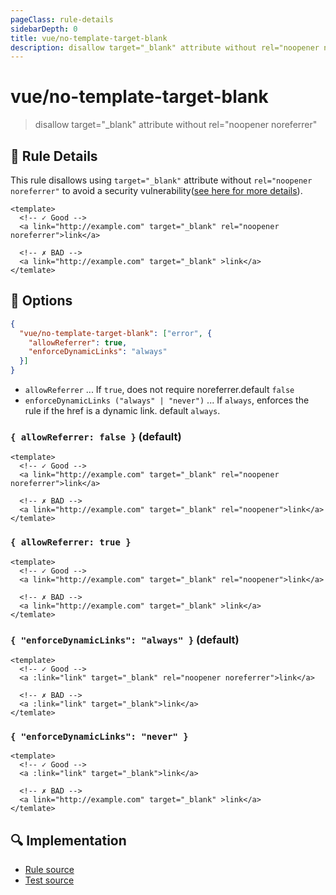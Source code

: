 ```yaml
---
pageClass: rule-details
sidebarDepth: 0
title: vue/no-template-target-blank
description: disallow target="_blank" attribute without rel="noopener noreferrer"
---
```

# vue/no-template-target-blank
> disallow target="_blank" attribute without rel="noopener noreferrer"

## :book: Rule Details

This rule disallows using `target="_blank"` attribute without `rel="noopener noreferrer"` to avoid a security vulnerability([see here for more details](https://mathiasbynens.github.io/rel-noopener/)).

<eslint-code-block :rules="{'vue/no-template-target-blank': ['error']}">

```vue
<template>
  <!-- ✓ Good -->
  <a link="http://example.com" target="_blank" rel="noopener noreferrer">link</a>

  <!-- ✗ BAD -->
  <a link="http://example.com" target="_blank" >link</a>
</temlate>
```

## :wrench: Options

```json
{
  "vue/no-template-target-blank": ["error", {
    "allowReferrer": true,
    "enforceDynamicLinks": "always"
  }]
}
```

- `allowReferrer` ... If `true`, does not require noreferrer.default `false`
- `enforceDynamicLinks ("always" | "never")` ... If `always`, enforces the rule if the href is a dynamic link. default `always`.

### `{ allowReferrer: false }` (default)

<eslint-code-block :rules="{'vue/no-template-target-blank': ['error', { allowReferrer: false }]}">

```vue
<template>
  <!-- ✓ Good -->
  <a link="http://example.com" target="_blank" rel="noopener noreferrer">link</a>

  <!-- ✗ BAD -->
  <a link="http://example.com" target="_blank" rel="noopener">link</a>
</temlate>
```

### `{ allowReferrer: true }`

<eslint-code-block :rules="{'vue/no-template-target-blank': ['error', { allowReferrer: true }]}">

```vue
<template>
  <!-- ✓ Good -->
  <a link="http://example.com" target="_blank" rel="noopener">link</a>

  <!-- ✗ BAD -->
  <a link="http://example.com" target="_blank" >link</a>
</temlate>
```

### `{ "enforceDynamicLinks": "always" }` (default)

<eslint-code-block :rules="{'vue/no-template-target-blank': ['error', { enforceDynamicLinks: 'never' }]}">

```vue
<template>
  <!-- ✓ Good -->
  <a :link="link" target="_blank" rel="noopener noreferrer">link</a>

  <!-- ✗ BAD -->
  <a :link="link" target="_blank">link</a>
</temlate>
```

### `{ "enforceDynamicLinks": "never" }`

<eslint-code-block :rules="{'vue/no-template-target-blank': ['error', { enforceDynamicLinks: 'never' }]}">

```vue
<template>
  <!-- ✓ Good -->
  <a :link="link" target="_blank">link</a>

  <!-- ✗ BAD -->
  <a link="http://example.com" target="_blank" >link</a>
</temlate>
```

## :mag: Implementation

- [Rule source](https://github.com/vuejs/eslint-plugin-vue/blob/master/lib/rules/no-template-target-blank.js)
- [Test source](https://github.com/vuejs/eslint-plugin-vue/blob/master/tests/lib/rules/no-template-target-blank.js)
